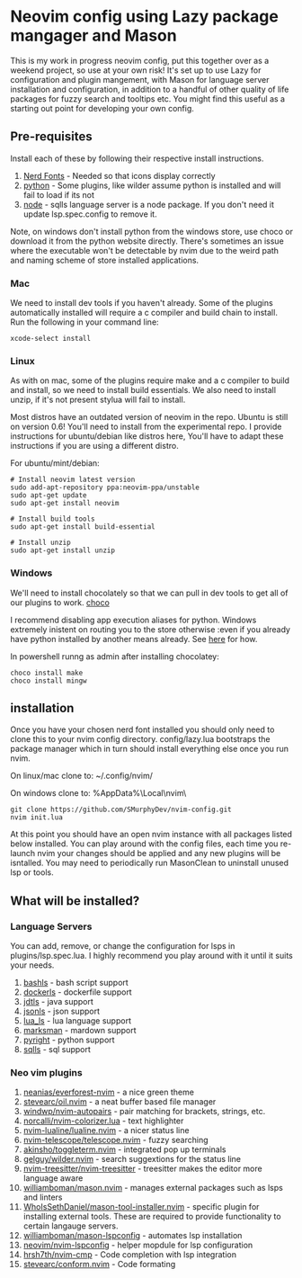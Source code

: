 # Neovim config using Lazy package mangager and Mason

This is my work in progress neovim config, put this together over as a weekend project, so use at your own risk! It's 
set up to use Lazy for configuration and plugin mangement, with Mason for language server installation and
configuration, in addition to a handful of other quality of life packages for fuzzy search and tooltips etc. You might
find this useful as a starting out point for developing your own config.

## Pre-requisites

Install each of these by following their respective install instructions.

1. [Nerd Fonts](https://www.nerdfonts.com/) - Needed so that icons display correctly
2. [python](https://www.python.org/) - Some plugins, like wilder assume python is installed and will fail to load if its not
3. [node](https://nodejs.org/en/download) - sqlls language server is a node package. If you don't need it update lsp.spec.config to remove it.

Note, on windows don't install python from the windows store, use choco or download it from the python website directly.
There's sometimes an issue where the executable won't be detectable by nvim due to the weird path and naming scheme of
store installed applications.

### Mac

We need to install dev tools if you haven't already. Some of the plugins automatically installed will require a c
compiler and build chain to install. Run the following in your command line:

```
xcode-select install
```


### Linux

As with on mac, some of the plugins require make and a c compiler to build and install, so we need to install build
essentials. We also need to install unzip, if it's not present stylua will fail to install.

Most distros have an outdated version of neovim in the repo. Ubuntu is still on version 0.6! You'll need to install
from the experimental repo. I provide instructions for ubuntu/debian like distros here, You'll have to adapt these
instructions if you are using a different distro.

For ubuntu/mint/debian:

```
# Install neovim latest version
sudo add-apt-repository ppa:neovim-ppa/unstable
sudo apt-get update
sudo apt-get install neovim

# Install build tools
sudo apt-get install build-essential

# Install unzip
sudo apt-get install unzip

```

### Windows

We'll need to install chocolately so that we can pull in dev tools to get all of our plugins to work.
[choco](https://chocolatey.org/install#individual)

I recommend disabling app execution aliases for python. Windows extremely inistent on routing you to the store otherwise
:even if you already have python installed by another means already. See [here](https://stackoverflow.com/questions/58754860/cmd-opens-windows-store-when-i-type-python) for  how.

In powershell runng as admin after installing chocolatey:

```
choco install make
choco install mingw 
```

## installation

Once you have your chosen nerd font installed you should only need to clone this to your nvim config directory.
config/lazy.lua bootstraps the package manager which in turn should install everything else once you run nvim.

On linux/mac clone to: ~/.config/nvim/

On windows clone to: %AppData%\Local\nvim\

```
git clone https://github.com/SMurphyDev/nvim-config.git
nvim init.lua
```

At this point you should have an open nvim instance with all packages listed below installed. You can play around with
the config files, each time you re-launch nvim your changes should be applied and any new plugins will be isntalled.
You may need to periodically run MasonClean to uninstall unused lsp or tools.

## What will be installed?

### Language Servers

You can add, remove, or change the configuration for lsps in plugins/lsp.spec.lua. I highly recommend you play around
with it until it suits your needs.

1. [bashls](https://github.com/neovim/nvim-lspconfig/blob/master/doc/configs.md#bashls) - bash script support
2. [dockerls](https://github.com/neovim/nvim-lspconfig/blob/master/doc/configs.md#dockerls) - dockerfile support
3. [jdtls](https://github.com/neovim/nvim-lspconfig/blob/master/doc/configs.md#jdtls) - java support
4. [jsonls](https://github.com/neovim/nvim-lspconfig/blob/master/doc/configs.md#jsonls) - json support
5. [lua_ls](https://github.com/neovim/nvim-lspconfig/blob/master/doc/configs.md#lua_ls) - lua language support
6. [marksman](https://github.com/neovim/nvim-lspconfig/blob/master/doc/configs.md#marksman) - mardown support
7. [pyright](https://github.com/neovim/nvim-lspconfig/blob/master/doc/configs.md#pyright) - python support
8. [sqlls](https://github.com/neovim/nvim-lspconfig/blob/master/doc/configs.md#sqlls) - sql support

### Neo vim plugins

1.  [neanias/everforest-nvim](https://github.com/neanias/everforest-nvim) - a nice green theme
2.  [stevearc/oil.nvim](https://github.com/stevearc/oil.nvim) - a neat buffer based file manager
3.  [windwp/nvim-autopairs](https://github.com/windwp/nvim-autopairs) - pair matching for brackets, strings, etc.
4.  [norcalli/nvim-colorizer.lua](https://github.com/norcalli/nvim-colorizer.lua) - text highlighter
5.  [nvim-lualine/lualine.nvim](https://github.com/nvim-lualine/lualine.nvim) - a nicer status line
6.  [nvim-telescope/telescope.nvim](https://github.com/nvim-telescope/telescope.nvim) - fuzzy searching
7.  [akinsho/toggleterm.nvim](https://github.com/akinsho/toggleterm.nvim) - integrated pop up terminals
8.  [gelguy/wilder.nvim](https://github.com/gelguy/wilder.nvim) - search suggextions for the status line
9.  [nvim-treesitter/nvim-treesitter](https://github.com/nvim-treesitter/nvim-treesitter) - treesitter makes the editor more language aware
10. [williamboman/mason.nvim](https://github.com/williamboman/mason.nvim) - manages external packages such as lsps and linters
11. [WhoIsSethDaniel/mason-tool-installer.nvim](https://github.com/WhoIsSethDaniel/mason-tool-installer.nvim) - specific plugin for installing external tools. These are required to provide functionality to certain langauge servers.
12. [williamboman/mason-lspconfig](https://github.com/williamboman/mason-lspconfig) - automates lsp installation
13. [neovim/nvim-lspconfig](https://github.com/neovim/nvim-lspconfig) - helper mopdule for lsp configuration
14. [hrsh7th/nvim-cmp](https://github.com/hrsh7th/nvim-cmp) - Code completion with lsp integration
15. [stevearc/conform.nvim](https://github.com/stevearc/conform.nvim) - Code formating
